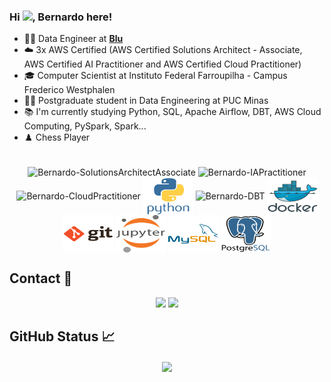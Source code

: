 ### Hi <img src="https://raw.githubusercontent.com/iampavangandhi/iampavangandhi/master/gifs/Hi.gif" width="30px">, Bernardo here!

- 👨‍💻 Data Engineer at [**Blu**](https://blu.com.br/)
- ☁️ 3x AWS Certified (AWS Certified Solutions Architect - Associate, AWS Certified AI Practitioner and AWS Certified Cloud Practitioner)
- 🎓 Computer Scientist at Instituto Federal Farroupilha - Campus Frederico Westphalen
- 👨‍🎓 Postgraduate student in Data Engineering at PUC Minas
- 📚 I'm currently studying Python, SQL, Apache Airflow, DBT, AWS Cloud Computing, PySpark, Spark...
- ♟️ Chess Player

<div style="display: inline_block" align="center"><br>
  <img align="center" alt="Bernardo-SolutionsArchitectAssociate" height="70" width="70" src="https://images.credly.com/images/0e284c3f-5164-4b21-8660-0d84737941bc/image.png">
  <img align="center" alt="Bernardo-IAPractitioner" height="70" width="70" src="https://images.credly.com/size/1080x1080/images/4d4693bb-530e-4bca-9327-de07f3aa2348/image.png">
  <img align="center" alt="Bernardo-CloudPractitioner" height="70" width="70" src="https://images.credly.com/size/1080x1080/images/00634f82-b07f-4bbd-a6bb-53de397fc3a6/image.png">
  <img align="center" alt="Bernardo-Python" height="60" width="80" src="https://raw.githubusercontent.com/devicons/devicon/master/icons/python/python-original-wordmark.svg">
  <img align="center" alt="Bernardo-DBT" height="30" width="80" src="https://docs.getdbt.com/img/dbt-logo.svg">
  <img align="center" alt="Bernardo-Docker" height="60" width="80" src="https://raw.githubusercontent.com/devicons/devicon/master/icons/docker/docker-original-wordmark.svg">
  <img align="center" alt="Bernardo-Git" height="60" width="80" src="https://raw.githubusercontent.com/devicons/devicon/master/icons/git/git-original-wordmark.svg">
  <img align="center" alt="Bernardo-Jupyter" height="60" width="80" src="https://raw.githubusercontent.com/devicons/devicon/master/icons/jupyter/jupyter-original-wordmark.svg">
  <img align="center" alt="Bernardo-MySQL" height="60" width="80" src="https://raw.githubusercontent.com/devicons/devicon/master/icons/mysql/mysql-original-wordmark.svg">
  <img align="center" alt="Bernardo-PostgreSQL" height="60" width="80" src="https://raw.githubusercontent.com/devicons/devicon/master/icons/postgresql/postgresql-original-wordmark.svg">
</div>

## Contact :iphone:

<p align="center">
    <a href = "mailto:bernardogulartekirsch@gmail.com"><img src="https://img.shields.io/badge/-Gmail-%23333?style=for-the-badge&logo=gmail&logoColor=white" target="_blank"></a>
    <a href="https://www.linkedin.com/in/bernardokirsch" target="_blank"><img src="https://img.shields.io/badge/-LinkedIn-%230077B5?style=for-the-badge&logo=linkedin&logoColor=white" target="_blank"></a>
</p>

## GitHub Status 📈 <br>

<p align="center">
  <a href="https://github.com/bernardokirsch">
    <img
      width="42%"
      align="center"
      src="https://github-readme-stats.vercel.app/api/top-langs/?username=bernardokirsch&count_private=true&text_color=ffffff&bg_color=20232a&layout=compact&hide_border=true&langs_count=4"
    />
  </a>
</p>
